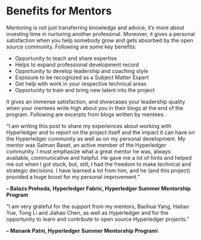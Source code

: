 # Benefits for Mentors

Mentoring is not just transferring knowledge and advice, it’s more about investing time in nurturing another profesional. Moreover, it gives a personal satisfaction when you help somebody grow and gets absorbed by the open source community. Following are some key benefits:

* Opportunity to teach and share expertise
* Helps to expand professional development record
* Opportunity to develop leadership and coaching style
* Exposure to be recognized as a Subject Matter Expert
* Get help with work in your respective technical areas
* Opportunity to train and bring new talent into the project

It gives an immense satisfaction, and showcases your leadership quality when your mentees write high about you in their blogs at the end of the program. Following are excerpts from blogs written by mentees:

“I am writing this post to share my experiences about working with Hyperledger and to report on the project itself and the impact it can have on the Hyperledger community as well as on my personal development. My mentor was Salman Baset, an active member of the Hyperledger community. I must emphasize what a great mentor he was, always available, communicative and helpful. He gave me a lot of hints and helped me out when I got stuck, but, still, I had the freedom to make technical and strategic decisions. I have learned a lot from him, and he (and this project) provided a huge boost for my personal improvement.”

**–  Balazs Prehoda, Hyperledger Fabric, Hyperledger Summer Mentorship Program**

“I am very grateful for the support from my mentors, Baohua Yang, Haitao Yue, Tong Li and Jiahao Chen, as well as Hyperledger and for the opportunity to learn and contribute to open source Hyperledger projects.”

**– Manank Patni, Hyperledger Summer Mentorship Program**\
